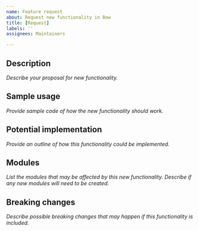 ```yaml
---
name: Feature request
about: Request new functionality in Bow
title: [Request]
labels: ''
assignees: Maintainers

---
```


## Description

*Describe your proposal for new functionality.*

## Sample usage

*Provide sample code of how the new functionality should work.*

## Potential implementation

*Provide an outline of how this functionality could be implemented.*

## Modules

*List the modules that may be affected by this new functionality. Describe if any new modules will need to be created.*

## Breaking changes

*Describe possible breaking changes that may happen if this functionality is included.*
